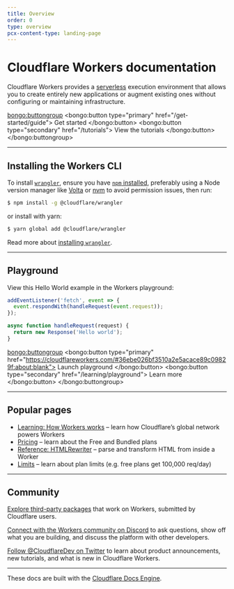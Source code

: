 ```yaml
---
title: Overview
order: 0
type: overview
pcx-content-type: landing-page
---
```


# Cloudflare Workers documentation

Cloudflare Workers provides a [serverless](https://www.cloudflare.com/learning/serverless/what-is-serverless/) execution environment that allows you to create entirely new applications or augment existing ones without configuring or maintaining infrastructure.

<bongo:buttongroup>
  <bongo:button type="primary" href="/get-started/guide">
    Get started
  </bongo:button>
  <bongo:button type="secondary" href="/tutorials">
    View the tutorials
  </bongo:button>
</bongo:buttongroup>

---

## Installing the Workers CLI

To install [`wrangler`](https://github.com/cloudflare/wrangler), ensure you have [`npm` installed](https://www.npmjs.com/get-npm), preferably using a Node version manager like [Volta](https://volta.sh/) or [nvm](https://github.com/nvm-sh/nvm) to avoid permission issues, then run:

```sh
$ npm install -g @cloudflare/wrangler
```

or install with yarn:

```sh
$ yarn global add @cloudflare/wrangler
```

Read more about [installing `wrangler`](/cli-wrangler/install-update).

---

## Playground

View this Hello World example in the Workers playground:

```js
addEventListener('fetch', event => {
  event.respondWith(handleRequest(event.request));
});

async function handleRequest(request) {
  return new Response('Hello world');
}
```

<bongo:buttongroup>
  <bongo:button type="primary" href="https://cloudflareworkers.com/#36ebe026bf3510a2e5acace89c09829f:about:blank">
    Launch playground
  </bongo:button>
  <bongo:button type="secondary" href="/learning/playground">
    Learn more
  </bongo:button>
</bongo:buttongroup>

---

## Popular pages

- [Learning: How Workers works](/learning/how-workers-works) – learn how Cloudflare’s global network powers Workers
- [Pricing](/platform/pricing) – learn about the Free and Bundled plans
- [Reference: HTMLRewriter](/runtime-apis/html-rewriter) – parse and transform HTML from inside a Worker
- [Limits](/platform/limits) – learn about plan limits (e.g. free plans get 100,000 req/day)

---

## Community

[Explore third-party packages](https://workers.cloudflare.com/works) that work on Workers, submitted by Cloudflare users.

[Connect with the Workers community on Discord](https://discord.gg/cloudflaredev) to ask questions, show off what you are building, and discuss the platform with other developers.

[Follow @CloudflareDev on Twitter](https://twitter.com/cloudflaredev) to learn about product announcements, new tutorials, and what is new in Cloudflare Workers.

---

These docs are built with the [Cloudflare Docs Engine](https://developers.cloudflare.com/docs-engine/).
